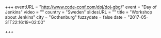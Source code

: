 +++
eventURL = "http://www.code-conf.com/doj/doj-gbg/"
event = "Day of Jenkins"
video = ""
country = "Sweden"
slidesURL = ""
title = "Workshop about Jenkins"
city = "Gothenburg"
fuzzydate = false
date = "2017-05-31T22:16:19+02:00"

+++

